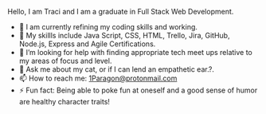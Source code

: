 Hello, I am Traci and I am a graduate in Full Stack Web Development.
- 🔭 I am currently refining my coding skills and working.
- 🌱 My skillls include Java Script, CSS, HTML, Trello, Jira, GitHub, Node.js, Express and Agile Certifications. 
- 🤔 I’m looking for help with finding appropriate tech meet ups relative to my areas of focus and level.  
- 💬 Ask me about my cat, or if I can lend an empathetic ear.?.
- 📫 How to reach me: 1Paragon@protonmail.com
- ⚡ Fun fact: Being able to poke fun at oneself and a good sense of humor are healthy character traits!

